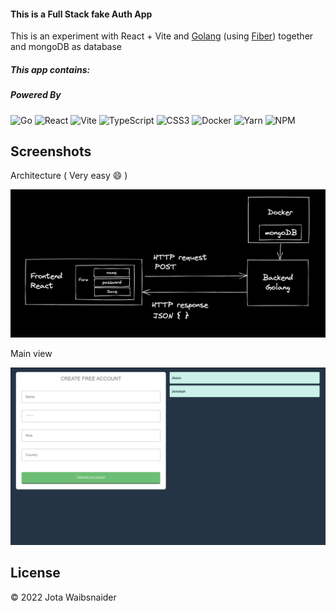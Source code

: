 #### This is a Full Stack fake Auth App

This is an experiment with React + Vite and [Golang](https://go.dev/doc/) (using [Fiber](https://docs.gofiber.io/)) together and mongoDB as database

##### This app contains:

##### Powered By

![Go](https://img.shields.io/badge/go-%2300ADD8.svg?style=for-the-badge&logo=go&logoColor=white)
![React](https://img.shields.io/badge/react-%2320232a.svg?style=for-the-badge&logo=react&logoColor=%2361DAFB)
![Vite](https://img.shields.io/badge/vite-%23646CFF.svg?style=for-the-badge&logo=vite&logoColor=white)
![TypeScript](https://img.shields.io/badge/typescript-%23007ACC.svg?style=for-the-badge&logo=typescript&logoColor=white)
![CSS3](https://img.shields.io/badge/css3-%231572B6.svg?style=for-the-badge&logo=css3&logoColor=white)
![Docker](https://img.shields.io/badge/docker-%230db7ed.svg?style=for-the-badge&logo=docker&logoColor=white)
![Yarn](https://img.shields.io/badge/yarn-%232C8EBB.svg?style=for-the-badge&logo=yarn&logoColor=white)
![NPM](https://img.shields.io/badge/NPM-%23000000.svg?style=for-the-badge&logo=npm&logoColor=white)

## Screenshots

Architecture ( Very easy :smile: )
<div style="display:inline-flex;gap:5px">
  <img src="/client/src/assets/architecture.png" alt="View">
</div>

Main view
<div style="display:inline-flex;gap:5px">
  <img src="/client/src/assets/view.png" alt="View">
</div>



## License

© 2022 Jota Waibsnaider

